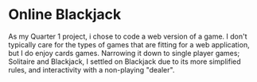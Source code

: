 # Online Blackjack

As my Quarter 1 project, i chose to code a web version of a game. I don't typically care for the types of games that are fitting for a web application, but I do enjoy cards games. Narrowing it down to single player games; Solitaire and Blackjack, I settled on Blackjack due to its more simplified rules, and interactivity with a non-playing "dealer".
